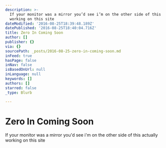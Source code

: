 ```yaml
---
description: >-
  If your monitor was a mirror you’d see i’m on the other side of this actually
  working on this site
dateModified: '2016-08-25T18:39:48.189Z'
datePublished: '2016-08-25T18:40:04.716Z'
title: Zero In Coming Soon
author: []
publisher: {}
via: {}
sourcePath: _posts/2016-08-25-zero-in-coming-soon.md
inFeed: true
hasPage: false
inNav: false
isBasedOnUrl: null
inLanguage: null
keywords: []
authors: []
starred: false
_type: Blurb

---
```

# Zero In Coming Soon

If your monitor was a mirror you'd see i'm on the other side of this actually working on this site